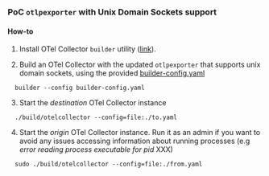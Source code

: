 ### PoC `otlpexporter` with Unix Domain Sockets support
#### How-to
1. Install OTel Collector `builder` utility ([link](https://opentelemetry.io/docs/collector/custom-collector/#step-1---install-the-builder)).  


2. Build an OTel Collector with the updated `otlpexporter` that supports unix domain sockets, using the provided [builder-config.yaml](builder-config.yaml)

```shell
  builder --config builder-config.yaml
```

3. Start the _destination_ OTel Collector instance

```shell
  ./build/otelcollector --config=file:./to.yaml
```

4. Start the _origin_ OTel Collector instance. Run it as an admin if you want to avoid any issues accessing information about running processes (e.g _error reading process executable for pid_ XXX)

```shell
  sudo ./build/otelcollector --config=file:./from.yaml
```

